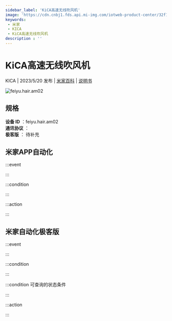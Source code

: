 ```yaml
---
sidebar_label: 'KiCA高速无线吹风机'
image: 'https://cdn.cnbj1.fds.api.mi-img.com/iotweb-product-center/32f1d61df123b610f4916000d9f4911a_1678956548335.png?GalaxyAccessKeyId=AKVGLQWBOVIRQ3XLEW&Expires=9223372036854775807&Signature=yNEus1aXKgrqCErEJrYrsPGDeno='
keywords: 
 - 米家
 - KICA
 - KiCA高速无线吹风机
description : ''
---
```

# KiCA高速无线吹风机

KICA | 2023/5/20 发布 | [米家百科](https://home.mi.com/webapp/content/baike/product/index.html?model=feiyu.hair.am02) | [说明书](https://home.mi.com/views/introduction.html?model=feiyu.hair.am02&region=cn)

![feiyu.hair.am02](https://cdn.cnbj1.fds.api.mi-img.com/iotweb-product-center/32f1d61df123b610f4916000d9f4911a_1678956548335.png?GalaxyAccessKeyId=AKVGLQWBOVIRQ3XLEW&Expires=9223372036854775807&Signature=yNEus1aXKgrqCErEJrYrsPGDeno=)

## 规格  
> 
**设备 ID** ：feiyu.hair.am02  
**通讯协议** ：  
**极客版**  ： 待补充 


## 米家APP自动化  

:::event  

:::

:::condition  

:::

:::action   

:::

## 米家自动化极客版  

:::event  

:::

:::condition  

:::

:::condition 可查询的状态条件  

:::

:::action  

:::

        
